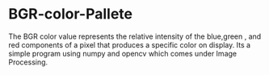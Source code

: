 # BGR-color-Pallete
The BGR color value represents the relative intensity of the blue,green , and red components of a pixel that produces a specific color on display.
Its a simple program using numpy and opencv which comes under Image Processing.
